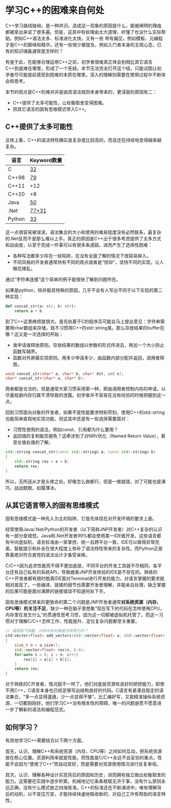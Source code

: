# 学习C++的困难来自何处

C++学习曲线陡峭，是一种共识。造成这一现象的原因是什么，能被阐明的理由都被拿出来说了很多遍。但是，这其中有些理由太大道理，听懂了也没什么实际帮助，例如C++语法太多、标准进化太快。又有一些
带有偏见，例如模板、元编程才是C++的巅峰和精华。还有一些很少被提及，例如入门者本身的主观心态，已有的知识储备通常是怎样的？

有鉴于此，在能够合理运用C++之前，初学者很难真正体会到相比其它语言C++到底难在哪里，形成了一个死结。本节无法完全打开这个结，只能试图让初学者尽可能提前感受到困难的本质在哪里。深入的理解则需要在使用过程中不断体会和思考。

本节的观点是C++的难并非是由其语法规则本身带来的，更深层的原因有二：

* C++提供了太多可能性，让权衡取舍变得困难。
* 把其它语言的固有思维模式带入C++。

## C++提供了太多可能性

总体上看，C++的语法特性确实是复杂度比较高的，而且还在持续地变得越来越复杂。

|语言|Keyword数量|
|--|--|
|C|[32](http://tigcc.ticalc.org/doc/keywords.html)|
|C++98|[79](https://en.wikibooks.org/wiki/C%2B%2B_Programming/Programming_Languages/C%2B%2B/Code/Keywords)|
|C++11|+12|
|C++20|+8|
|Java|[50](https://docs.oracle.com/javase/tutorial/java/nutsandbolts/_keywords.html)|
|.Net|[77+31](https://docs.microsoft.com/en-us/dotnet/csharp/language-reference/keywords/)|
|Python|[33](https://www.w3schools.com/python/python_ref_keywords.asp)|

这一点很容易被误读，语法集合的大小和使用的难易程度没有必然联系，最复杂的.Net反而不是那么难以上手。真正的原因是C++出于很多考虑提供了太多方式和自由度，以至于完成一件事可以有很多条道路，进而产生了选择性困难：
* 各种写法都多少存在一些陷阱，在没有全面了解的情况下很容易掉入。
* 不同风格的开发者通常持有不同的观点或者是“信仰”，坚持不同的实现，让人眼花缭乱。

通过“字符串连接”这个简单的例子能很快了解到问题所在。

如果是python，除非极其特殊的原因，几乎不会有人写出不同于以下实现的第二种实现：

```python
def concat_str(a: str, b: str):
    return a + b
```

到了C++这里麻烦就很大。首先执着于C的程序员可能会马上提出意见：字符串需要用char数组来存储，我不习惯用C++的std::string类。那么存放结果的buffer在哪？这又是一次选择的开始：

* 谁申请谁释放原则。存放结果的数组以参数的形式传进去，再加一个大小防止函数写越界。
* 函数对外屏蔽实现原则。用多少申请多少，由函数内部分配并返回，调用者释放。

```c
void concat_str(char* a, char* b, char* dst, int n);
char* concat_str(char* a, char* b);
```

两者都是合法的，但是通常大家习惯采用第一种，即由调用者控制内存的申请，以尽量规避内存归属不清导致的泄露。初学者并不容易在没有经验的时候把握到这一点。

回到习惯面向对象的开发者，如果不是性能要求特别苛刻，使用C++的std::string也能简单直观地实现功能，但这其中还是有一些选择需要面对：
* 习惯性使用的语法，例如const、引用都为什么要用？
* 返回值的复制能否避免？这牵涉到了对NRV优化（Named Return Value），甚至左值右值的了解。

```c++
std::string concat_str(const std::string& a, const std::string& b)
{
    std::string res = a + b;
    return res;
}
```

所以，无所适从才是头疼之处。好像怎么做都行，但是一做就错，对了可能也是凑巧，战战兢兢，如履薄冰。

## 从其它语言带入的固有思维模式

固有思维模式是一种先入为主的陷阱，它首先体现在对开发环境的要求上面。

经常使用Java/.Net/Python的开发者（以下简称JNP开发者）对C++复杂的认识有一部分是错觉。Java和.Net开发者99%都会使用某一IDE做开发，这些语言都有中间虚拟机，语言标准由一家掌控，统一且跨平台一致，IDE可以做得非常完美，智能提示和补全在很大程度上弥补了语法特性带来的复杂性。而Python正是靠着绝对符合直觉的语法设计才备受亲睐。

C/C++因为追求性能而不得不更加底层，不同平台的开发工具链不尽相同，各平台还有自己私有的系统API，导致媲美JNP开发体验的IDE是不存在的。熟练的C++开发者都有随时脱离IDE面对Terminal进行开发的能力，对语言掌握的要求就相对提高了。一些编译、链接的细节也需要开发者理解，并能亲自处理，缺乏掌握的后果可能是面对满屏的链接错误不知道何处下手。

固有思维模式带来的更致命的第二个问题是JNP开发者通常**对系统资源（内存、CPU等）的关注不足**，缺少一种在脑子里想象“现在写下的代码在怎样使用CPU，内存里在发生什么”的贯通性思考习惯，因为这一切都被虚拟机托管了。而这一习惯对于理解C/C++怎样工作、性能提升、定位复杂问题都至关重要。

```C++
// 调用如下函数，内存中的对象是怎样变化的？
std:vector<float> add_vectors(std::vector<float> a, std::vector<float> b)
{
    size_t n = a.size();
    std::vector<float> res(n, 0.0);
    for(auto i = 0; i < n; i++){
        res[i] = a[i] + b[i];
    }
    return res;
}
```

对于熟练的C开发者，情况就不一样了。他们对底层资源有良好的把控能力，即使不用C++，C语言本身也已经足够写出结构良好的代码。C语言有紧凑且稳定的语法集合，“多一点显得邋遢，少一点显得不够”，比汇编好写，又能精准操纵系统资源，一切都刚刚好。他们学习C++没有根本性的障碍，唯一的问题是愿不愿意进一步了解新的语法和编程范式。

## 如何学习？

有效地学习C++需要结合以下两个方面。

首先，认识、理解C++和系统资源（内存、CPU等）之间如何互动，把系统资源放在核心位置。资源利用率就是性能，而性能是C/C++永远不会妥协的重点。性能不会因为“使用了C++”而自动变好，而是需要对资源使用情况进行反复审视。

其次，认识、理解各种设计实现背后的原因和历史，进而拥有独立做出权衡取舍的能力。这需要在实践中逐步积累。机械地记忆条条框框无济于事，没有什么原则永远正确，没有什么模式放之四海皆准。C++的标准还在不断演进中，唯有理解背后的动机，以不变应万变，才能持续快速地吸收新的、对自己工作有帮助的语言特性。
